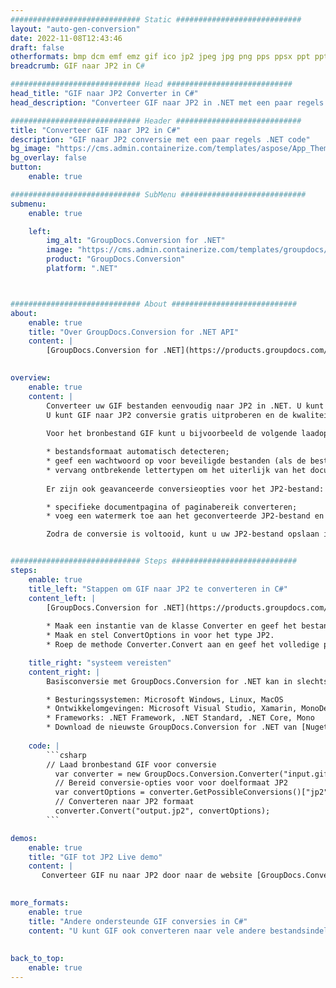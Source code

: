 ```yaml
---
############################# Static ############################
layout: "auto-gen-conversion"
date: 2022-11-08T12:43:46
draft: false
otherformats: bmp dcm emf emz gif ico jp2 jpeg jpg png pps ppsx ppt pptx psb psd svg svgz tga tif tiff webp wmf wmz
breadcrumb: GIF naar JP2 in C#

############################# Head ############################
head_title: "GIF naar JP2 Converter in C#"
head_description: "Converteer GIF naar JP2 in .NET met een paar regels code. Gebruik de GroupDocs Document Conversion API om meer dan 160 bestandsformaten te converteren."

############################# Header ############################
title: "Converteer GIF naar JP2 in C#"
description: "GIF naar JP2 conversie met een paar regels .NET code"
bg_image: "https://cms.admin.containerize.com/templates/aspose/App_Themes/V3/images/bg/header1.png"
bg_overlay: false
button:
    enable: true

############################# SubMenu ############################
submenu:
    enable: true

    left:
        img_alt: "GroupDocs.Conversion for .NET"
        image: "https://cms.admin.containerize.com/templates/groupdocs/images/product-logos/90x90-noborder/groupdocs-conversion-net.png"
        product: "GroupDocs.Conversion"
        platform: ".NET"



############################# About ############################
about:
    enable: true
    title: "Over GroupDocs.Conversion for .NET API"
    content: |
        [GroupDocs.Conversion for .NET](https://products.groupdocs.com/conversion/net/) kan worden gebruikt om Microsoft Word, Excel, PowerPoint, PDF, Visio en andere formaten te converteren. GroupDocs.Conversion is een standalone API die geschikt is voor back-end en interne systemen waar hoge prestaties vereist zijn. Het is niet afhankelijk van software zoals Microsoft of Open Office.
    

overview:
    enable: true
    content: |
        Converteer uw GIF bestanden eenvoudig naar JP2 in .NET. U kunt slechts een paar C# coderegels gebruiken op elk platform naar keuze, zoals - Windows, Linux, macOS.
        U kunt GIF naar JP2 conversie gratis uitproberen en de kwaliteit van de conversieresultaten evalueren. Naast eenvoudige scenario's voor bestandsconversie kunt u meer geavanceerde opties proberen voor het laden van het bronbestand GIF en voor het opslaan van het JP2-uitvoerresultaat. 
        
        Voor het bronbestand GIF kunt u bijvoorbeeld de volgende laadopties gebruiken:

        * bestandsformaat automatisch detecteren;
        * geef een wachtwoord op voor beveiligde bestanden (als de bestandsindeling dit ondersteunt);
        * vervang ontbrekende lettertypen om het uiterlijk van het document te behouden.
        
        Er zijn ook geavanceerde conversieopties voor het JP2-bestand:

        * specifieke documentpagina of paginabereik converteren;
        * voeg een watermerk toe aan het geconverteerde JP2-bestand en nog veel meer.

        Zodra de conversie is voltooid, kunt u uw JP2-bestand opslaan in het lokale bestandspad of in opslag van derden, zoals FTP, Amazon S3, Google Drive, Dropbox enz. Let op: om GIF naar {{ te converteren) TO}} er is geen extra software nodig, zoals MS Office, Open Office, Adobe Acrobat Reader enz.


############################# Steps ############################
steps:
    enable: true
    title_left: "Stappen om GIF naar JP2 te converteren in C#"
    content_left: |
        [GroupDocs.Conversion for .NET](https://products.groupdocs.com/conversion/net/) maakt het gemakkelijk voor ontwikkelaars om een ​​GIF bestand naar JP2 te converteren met een paar regels code.
        
        * Maak een instantie van de klasse Converter en geef het bestand GIF het volledige pad
        * Maak en stel ConvertOptions in voor het type JP2.
        * Roep de methode Converter.Convert aan en geef het volledige pad en formaat (JP2) door als parameter

    title_right: "systeem vereisten"
    content_right: |
        Basisconversie met GroupDocs.Conversion for .NET kan in slechts een paar eenvoudige stappen worden gedaan. Onze API's worden ondersteund op alle belangrijke platforms en besturingssystemen. Voordat u de onderstaande code uitvoert, moet u ervoor zorgen dat de volgende vereisten op uw systeem zijn geïnstalleerd.

        * Besturingssystemen: Microsoft Windows, Linux, MacOS
        * Ontwikkelomgevingen: Microsoft Visual Studio, Xamarin, MonoDevelop
        * Frameworks: .NET Framework, .NET Standard, .NET Core, Mono
        * Download de nieuwste GroupDocs.Conversion for .NET van [Nuget](https://www.nuget.org/packages/groupdocs.conversion)
         
    code: |
        ```csharp    
        // Laad bronbestand GIF voor conversie
          var converter = new GroupDocs.Conversion.Converter("input.gif");
          // Bereid conversie-opties voor voor doelformaat JP2
          var convertOptions = converter.GetPossibleConversions()["jp2"].ConvertOptions;
          // Converteren naar JP2 formaat
          converter.Convert("output.jp2", convertOptions);
        ```

demos:
    enable: true
    title: "GIF tot JP2 Live demo"
    content: |
       Converteer GIF nu naar JP2 door naar de website [GroupDocs.Conversion App](https://products.groupdocs.app/conversion/family) te gaan. Online demo heeft de volgende voordelen:
          

more_formats:
    enable: true
    title: "Andere ondersteunde GIF conversies in C#"
    content: "U kunt GIF ook converteren naar vele andere bestandsindelingen. Zie de lijst hieronder."
       
       
back_to_top:
    enable: true
---
```

